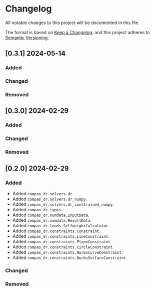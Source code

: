 # Changelog

All notable changes to this project will be documented in this file.

The format is based on [Keep a Changelog](https://keepachangelog.com/en/1.0.0/),
and this project adheres to [Semantic Versioning](https://semver.org/spec/v2.0.0.html).

## [0.3.1] 2024-05-14

### Added

### Changed

### Removed


## [0.3.0] 2024-02-29

### Added

### Changed

### Removed


## [0.2.0] 2024-02-29

### Added

* Added `compas_dr.solvers.dr`.
* Added `compas_dr.solvers.dr_numpy`.
* Added `compas_dr.solvers.dr_constrained_numpy`.
* Added `compas_dr.types`.
* Added `compas_dr.numdata.InputData`.
* Added `compas_dr.numdata.ResultData`.
* Added `compas_dr.loads.SelfweightCalculator`.
* Added `compas_dr.constraints.Constraint`.
* Added `compas_dr.constraints.LineConstraint`.
* Added `compas_dr.constraints.PlaneConstraint`.
* Added `compas_dr.constraints.CircleConstraint`.
* Added `compas_dr.constraints.NurbsCurveConstraint`.
* Added `compas_dr.constraints.NurbsSurfaceConstraint`.

### Changed

### Removed
